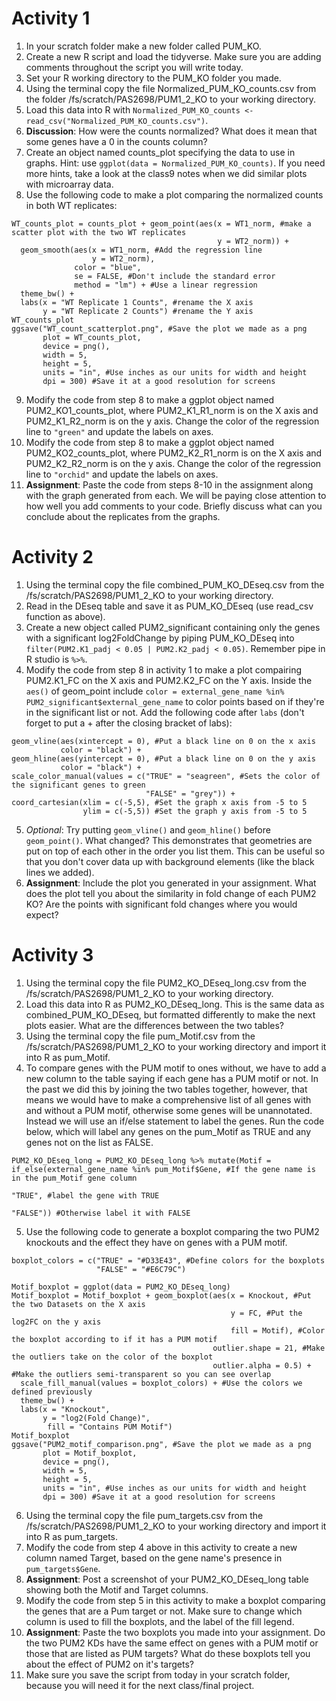 # Activity 1
1. In your scratch folder make a new folder called PUM_KO.
2. Create a new R script and load the tidyverse. Make sure you are adding comments throughout the script you will write today.
3. Set your R working directory to the PUM_KO folder you made.
4. Using the terminal copy the file Normalized_PUM_KO_counts.csv from the folder /fs/scratch/PAS2698/PUM1_2_KO to your working directory.
5. Load this data into R with `Normalized_PUM_KO_counts <- read_csv("Normalized_PUM_KO_counts.csv")`.
6. **Discussion**: How were the counts normalized? What does it mean that some genes have a 0 in the counts column?
7. Create an object named counts_plot specifying the data to use in graphs. Hint: use `ggplot(data = Normalized_PUM_KO_counts)`. If you need more hints, take a look at the class9 notes when we did similar plots with microarray data. 
8. Use the following code to make a plot comparing the normalized counts in both WT replicates:
```
WT_counts_plot = counts_plot + geom_point(aes(x = WT1_norm, #make a scatter plot with the two WT replicates
                                              y = WT2_norm)) +
  geom_smooth(aes(x = WT1_norm, #Add the regression line
                  y = WT2_norm),
              color = "blue",
              se = FALSE, #Don't include the standard error 
              method = "lm") + #Use a linear regression
  theme_bw() +
  labs(x = "WT Replicate 1 Counts", #rename the X axis
       y = "WT Replicate 2 Counts") #rename the Y axis
WT_counts_plot
ggsave("WT_count_scatterplot.png", #Save the plot we made as a png
       plot = WT_counts_plot,
       device = png(),
       width = 5,
       height = 5,
       units = "in", #Use inches as our units for width and height
       dpi = 300) #Save it at a good resolution for screens
```
9. Modify the code from step 8 to make a ggplot object named PUM2_KO1_counts_plot, where PUM2_K1_R1_norm is on the X axis and PUM2_K1_R2_norm is on the y axis. Change the color of the regression line to `"green"` and update the labels on axes.
10. Modify the code from step 8 to make a ggplot object named PUM2_KO2_counts_plot, where PUM2_K2_R1_norm is on the X axis and PUM2_K2_R2_norm is on the y axis. Change the color of the regression line to `"orchid"` and update the labels on axes.
11. **Assignment**: Paste the code from steps 8-10 in the assignment along with the graph generated from each. We will be paying close attention to how well you add comments to your code. Briefly discuss what can you conclude about the replicates from the graphs.

# Activity 2
1. Using the terminal copy the file combined_PUM_KO_DEseq.csv from the /fs/scratch/PAS2698/PUM1_2_KO to your working directory.
2. Read in the DEseq table and save it as PUM_KO_DEseq (use read_csv function as above).
3. Create a new object called PUM2_significant containing only the genes with a significant log2FoldChange by piping PUM_KO_DEseq into `filter(PUM2.K1_padj < 0.05 | PUM2.K2_padj < 0.05)`. Remember pipe in R studio is `%>%`.
4. Modify the code from step 8 in activity 1 to make a plot compairing PUM2.K1_FC on the X axis and PUM2.K2_FC on the Y axis. Inside the `aes()` of geom_point include `color = external_gene_name %in% PUM2_significant$external_gene_name` to color points based on if they're in the significant list or not. Add the following code after `labs` (don't forget to put a + after the closing bracket of labs):
```
geom_vline(aes(xintercept = 0), #Put a black line on 0 on the x axis
           color = "black") +
geom_hline(aes(yintercept = 0), #Put a black line on 0 on the y axis
           color = "black") +
scale_color_manual(values = c("TRUE" = "seagreen", #Sets the color of the significant genes to green
                              "FALSE" = "grey")) +
coord_cartesian(xlim = c(-5,5), #Set the graph x axis from -5 to 5
                ylim = c(-5,5)) #Set the graph y axis from -5 to 5
```
5. *Optional*: Try putting `geom_vline()` and `geom_hline()` before `geom_point()`. What changed? This demonstrates that geometries are put on top of each other in the order you list them. This can be useful so that you don't cover data up with background elements (like the black lines we added).
6. **Assignment**: Include the plot you generated in your assignment. What does the plot tell you about the similarity in fold change of each PUM2 KO? Are the points with significant fold changes where you would expect?

# Activity 3
1. Using the terminal copy the file PUM2_KO_DEseq_long.csv from the /fs/scratch/PAS2698/PUM1_2_KO to your working directory.
2. Load this data into R as PUM2_KO_DEseq_long. This is the same data as combined_PUM_KO_DEseq, but formatted differently to make the next plots easier. What are the differences between the two tables?
3. Using the terminal copy the file pum_Motif.csv from the /fs/scratch/PAS2698/PUM1_2_KO to your working directory and import it into R as pum_Motif.
4. To compare genes with the PUM motif to ones without, we have to add a new column to the table saying if each gene has a PUM motif or not. In the past we did this by joining the two tables together, however, that means we would have to make a comprehensive list of all genes with and without a PUM motif, otherwise some genes will be unannotated. Instead we will use an if/else statement to label the genes. Run the code below, which will label any genes on the pum_Motif as TRUE and any genes not on the list as FALSE.
```
PUM2_KO_DEseq_long = PUM2_KO_DEseq_long %>% mutate(Motif = if_else(external_gene_name %in% pum_Motif$Gene, #If the gene name is in the pum_Motif gene column
                                                                   "TRUE", #label the gene with TRUE
                                                                   "FALSE")) #Otherwise label it with FALSE
```
5. Use the following code to generate a boxplot comparing the two PUM2 knockouts and the effect they have on genes with a PUM motif.
```
boxplot_colors = c("TRUE" = "#D33E43", #Define colors for the boxplots
                   "FALSE" = "#E6C79C")

Motif_boxplot = ggplot(data = PUM2_KO_DEseq_long)
Motif_boxplot = Motif_boxplot + geom_boxplot(aes(x = Knockout, #Put the two Datasets on the X axis
                                                 y = FC, #Put the log2FC on the y axis
                                                 fill = Motif), #Color the boxplot according to if it has a PUM motif
                                             outlier.shape = 21, #Make the outliers take on the color of the boxplot
                                             outlier.alpha = 0.5) + #Make the outliers semi-transparent so you can see overlap
  scale_fill_manual(values = boxplot_colors) + #Use the colors we defined previously
  theme_bw() +
  labs(x = "Knockout",
       y = "log2(Fold Change)",
        fill = "Contains PUM Motif")
Motif_boxplot
ggsave("PUM2_motif_comparison.png", #Save the plot we made as a png
       plot = Motif_boxplot,
       device = png(),
       width = 5,
       height = 5,
       units = "in", #Use inches as our units for width and height
       dpi = 300) #Save it at a good resolution for screens
```
6. Using the terminal copy the file pum_targets.csv from the /fs/scratch/PAS2698/PUM1_2_KO to your working directory and import it into R as pum_targets.
7. Modify the code from step 4 above in this activity to create a new column named Target, based on the gene name's presence in `pum_targets$Gene`.
8. **Assignment**: Post a screenshot of your PUM2_KO_DEseq_long table showing both the Motif and Target columns.
9. Modify the code from step 5 in this activity to make a boxplot comparing the genes that are a Pum target or not. Make sure to change which column is used to fill the boxplots, and the label of the fill legend.
10. **Assignment**: Paste the two boxplots you made into your assignment. Do the two PUM2 KDs have the same effect on genes with a PUM motif or those that are listed as PUM targets? What do these boxplots tell you about the effect of PUM2 on it's targets?
11. Make sure you save the script from today in your scratch folder, because you will need it for the next class/final project. 
